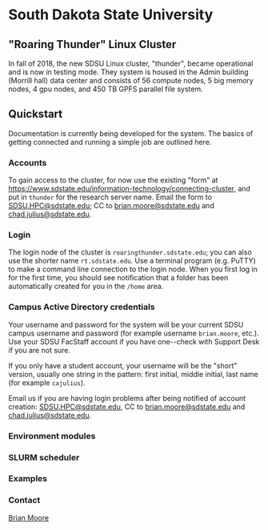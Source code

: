 # South Dakota State University
## "Roaring Thunder" Linux Cluster

In fall of 2018, the new SDSU Linux cluster, "thunder", became operational and is now in testing mode.  They system is housed in the Admin building (Morrill hall) data center and consists of 56 compute nodes, 5 big memory nodes, 4 gpu nodes, and 450 TB GPFS parallel file system.

## Quickstart

Documentation is currently being developed for the system.  The basics of getting connected and running a simple job are outlined here.

### Accounts

To gain access to the cluster, for now use the existing "form"
at https://www.sdstate.edu/information-technology/connecting-cluster, and put in `thunder` for the research server name.  Email the form to SDSU.HPC@sdstate.edu; CC to brian.moore@sdstate.edu and chad.julius@sdstate.edu.

### Login

The login node of the cluster is `roaringthunder.sdstate.edu`; you can also use the shorter name `rt.sdstate.edu`.  Use a terminal program (e.g. PuTTY) to make a command line connection to the login node.  When you first log in for the first time, you should see notification that a folder has been automatically created for you in the `/home` area.

### Campus Active Directory credentials

Your username and password for the system will be your current SDSU campus username and password (for example username `brian.moore`, etc.).  Use your SDSU FacStaff account if you have one--check with Support Desk if you are not sure.

If you only have a student account, your username will be the "short" version, usually one string in the pattern: first initial, middle initial, last name (for example `cajulius`).

Email us if you are having login problems after being notified of account creation:
SDSU.HPC@sdstate.edu, CC to brian.moore@sdstate.edu and chad.julius@sdstate.edu.

### Environment modules

### SLURM scheduler

### Examples

### Contact

[Brian Moore](https://www.sdstate.edu/directory/brian-moore)

